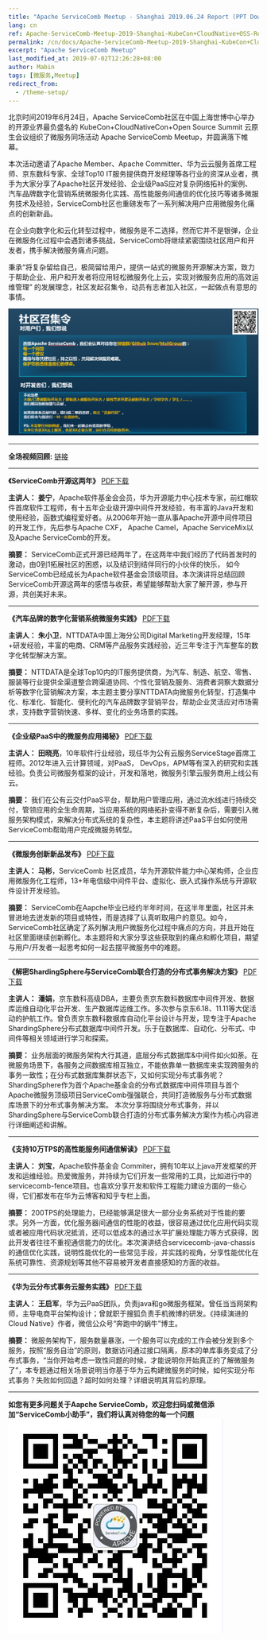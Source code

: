 ```yaml
---
title: "Apache ServiceComb Meetup - Shanghai 2019.06.24 Report (PPT Download)"
lang: cn
ref: Apache-ServiceComb-Meetup-2019-Shanghai-KubeCon+CloudNative+OSS-Report
permalink: /cn/docs/Apache-ServiceComb-Meetup-2019-Shanghai-KubeCon+CloudNative+OSS-Report/
excerpt: "Apache ServiceComb Meetup"
last_modified_at: 2019-07-02T12:26:28+08:00
author: Mabin
tags: [微服务,Meetup]
redirect_from:
  - /theme-setup/
---
```


北京时间2019年6月24日，Apache ServiceComb社区在中国上海世博中心举办的开源业界最负盛名的 KubeCon+CloudNativeCon+Open Source Summit 云原生会议组织了微服务同场活动 Apache ServiceComb Meetup，并圆满落下帷幕。


本次活动邀请了Apache Member、Apache Committer、华为云云服务首席工程师、京东数科专家、全球Top10 IT服务提供商开发经理等各行业的资深从业者，携手为大家分享了Apache社区开发经验、企业级PaaS应对复杂网络拓补的案例、汽车品牌数字化营销系统微服务化实践、高性能服务间通信的优化技巧等诸多微服务技术及经验，ServiceComb社区也重磅发布了一系列解决用户应用微服务化痛点的创新新品。


在企业向数字化和云化转型过程中，微服务是不二选择，然而它并不是银弹，企业在微服务化过程中会遇到诸多挑战，ServiceComb将继续紧密围绕社区用户和开发者，携手解决微服务痛点问题。

秉承“将复杂留给自己，极简留给用户，提供一站式的微服务开源解决方案，致力于帮助企业、用户和开发者将应用轻松微服务化上云，实现对微服务应用的高效运维管理” 的发展理念，社区发起召集令，动员有志者加入社区，一起做点有意思的事情。

![1](/assets/images/Community_Summoned.png)

---
**全场视频回顾:** [链接](https://huaweicloud.bugu.mudu.tv/watch/ym1vkamp)


---
**《ServiceComb开源这两年》**  [PDF下载](/assets/slides/20190624/1_ServiceComb_Opensource_Way.pdf)

**主讲人：** **姜宁**，Apache软件基金会会员，华为开源能力中心技术专家，前红帽软件首席软件工程师，有十五年企业级开源中间件开发经验，有丰富的Java开发和使用经验，函数式编程爱好者。从2006年开始一直从事Apache开源中间件项目的开发工作，先后参与Apache CXF， Apache Camel，Apache ServiceMix以及Apache ServiceComb的开发。         

**摘要：** ServiceComb正式开源已经两年了，在这两年中我们经历了代码首发时的激动，由0到1拓展社区的困惑，以及结识到结伴同行的小伙伴的快乐， 如今ServiceComb已经成长为Apache软件基金会顶级项目。本次演讲将总结回顾ServiceComb开源这两年的感悟与收获，希望能够帮助大家了解开源，参与开源，共创美好未来。

---
**《汽车品牌的数字化营销系统微服务实践》**  [PDF下载](/assets/slides/20190624/2_NTTDATA_Microservice_Practices.pdf)

**主讲人：** **朱小卫**，NTTDATA中国上海分公司Digital Marketing开发经理，15年+研发经验，丰富的电商、CRM等产品服务实践经验，近三年专注于汽车整车的数字化转型解决方案。

**摘要：** NTTDATA是全球Top10内的IT服务提供商，为汽车、制造、航空、零售、服装等行业提供全渠道整合跨渠道协同、个性化营销及服务、消费者洞察大数据分析等数字化营销解决方案，本主题主要分享NTTDATA向微服务化转型，打造集中化、标准化、智能化、便利化的汽车品牌数字营销平台，帮助企业灵活应对市场需求，支持数字营销快速、多样、变化的业务场景的实践。    

---        
**《企业级PaaS中的微服务应用揭秘》**  [PDF下载](/assets/slides/20190624/3_Enterprise_PaaS_Microservice_Pratices.pdf)

**主讲人：** **田晓亮**，10年软件行业经验，现任华为公有云服务ServiceStage首席工程师。2012年进入云计算领域，对PaaS， DevOps，APM等有深入的研究和实践经验。负责公司微服务框架的设计，开发和落地，微服务引擎云服务商用上线公有云。

**摘要：** 我们在公有云交付PaaS平台，帮助用户管理应用，通过流水线进行持续交付，管领应用的全生命周期，当应用系统的网络拓扑变得不断复杂后，需要引入微服务架构模式，来解决分布式系统的复杂性，本主题将讲述PaaS平台如何使用ServiceComb帮助用户完成微服务转型。

---
**《微服务创新新品发布》**  [PDF下载](/assets/slides/20190624/4_Innovation_New_Product_Release.pdf)

**主讲人：** **马彬**，ServiceComb 社区成员，华为开源软件能力中心架构师，企业应用微服务化工程师，13+年电信级中间件平台、虚拟化、嵌入式操作系统与开源软件设计开发经验。

**摘要：** ServiceComb在Aapche毕业已经约半年时间，在这半年里面，社区并未冒进地去迸发新的项目或特性，而是选择了认真听取用户的意见。如今，ServiceComb社区确定了系列解决用户微服务化过程中痛点的方向，并且开始在社区里面继续创新孵化。本主题将和大家分享这些获取到的痛点和孵化项目，期望与用户/开发者一起思考如何一起去摆平微服务中的难题。

---
**《解密ShardingSphere与ServiceComb联合打造的分布式事务解决方案》**  [PDF下载](/assets/slides/20190624/5_ShardingSphere_Distributed_Transaction_Solution.pdf)

**主讲人：** **潘娟**，京东数科高级DBA，主要负责京东数科数据库中间件开发、数据库运维自动化平台开发、生产数据库运维工作。多次参与京东6.18、11.11等大促活动的护航工作。曾负责京东数科数据库自动化平台设计与开发，现专注于Apache ShardingSphere分布式数据库中间件开发。乐于在数据库、自动化、分布式、中间件等相关领域进行学习和探索。

**摘要：** 业务层面的微服务架构大行其道，底层分布式数据库&中间件如火如荼。在微服务场景下，各服务之间数据库相互独立，不能依靠单一数据库来实现跨服务的事务一致性；在分布式数据库集群状态下，又如何实现分布式事务呢？ShardingSphere作为首个Apache基金会的分布式数据库中间件项目与首个Apache微服务顶级项目ServiceComb强强联合，共同打造微服务与分布式数据库场景下的分布式事务解决方案。
本次分享将围绕分布式事务，并以ShardingSphere与ServiceComb联合打造的分布式事务解决方案作为核心内容进行详细阐述和讲解。

---
**《支持10万TPS的高性能服务间通信解读》**  [PDF下载](/assets/slides/20190624/6_Microservice_High_Performance_Communication.pdf)

**主讲人：** **刘宝**，Apache软件基金会 Commiter，拥有10年以上java开发框架的开发和运维经验。热爱微服务，并持续为它们开发一些常用的工具，比如进行中的servicecomb-fence项目。也喜欢分享开发和软件工程能力建设方面的一些心得，它们都发布在华为云博客和知乎专栏上面。

**摘要：** 200TPS的处理能力，已经能够满足很大一部分业务系统对于性能的要求。另外一方面，优化服务器间通信的性能的收益，很容易通过优化应用代码实现或者被应用代码状况抵消，还可以低成本的通过水平扩展处理能力等方式获得，因此开发者往往不重视通信能力的优化。本次演讲结合servicecomb-java-chassis的通信优化实践，说明性能优化的一些常见手段，并实践的视角，分享性能优化在系统可靠性、资源规划等其他不容易被开发者直接感知的方面的收益。

---
**《华为云分布式事务云服务实践》**  [PDF下载](/assets/slides/20190624/7_HuaweiCloud_Distributed_Transaction_DTM_Practices.pdf)

**主讲人：** **王启军**，华为云PaaS团队，负责java和go微服务框架。曾任当当网架构师，主导电商平台架构设计；曾就职于搜狐负责手机微博的研发。《持续演进的Cloud Native》作者，微信公众号“奔跑中的蜗牛”博主。

**摘要：** 微服务架构下，服务数量暴涨，一个服务可以完成的工作会被分发到多个服务，按照“服务自治”的原则，数据访问通过接口隔离，原本的单库事务变成了分布式事务，“当你开始考虑一致性问题的时候，才能说明你开始真正的了解微服务了”，本专题通过相关场景说明当你基于华为云构建微服务的时候，如何实现分布式事务？失败如何回退？超时如何处理？详细说明其背后的原理。

---
**如您有更多问题关于Aapche ServiceComb，欢迎您扫码或微信添加“ServiceComb小助手”，我们将认真对待您的每一个问题**
![1](/assets/images/QRcode.png)
